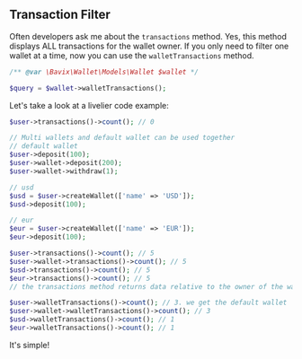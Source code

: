 ## Transaction Filter

Often developers ask me about the `transactions` method.
Yes, this method displays ALL transactions for the wallet owner.
If you only need to filter one wallet at a time, now you can use the `walletTransactions` method.

```php
/** @var \Bavix\Wallet\Models\Wallet $wallet */

$query = $wallet->walletTransactions();
```

Let's take a look at a livelier code example:
```php
$user->transactions()->count(); // 0

// Multi wallets and default wallet can be used together
// default wallet
$user->deposit(100);
$user->wallet->deposit(200);
$user->wallet->withdraw(1);

// usd
$usd = $user->createWallet(['name' => 'USD']);
$usd->deposit(100);

// eur
$eur = $user->createWallet(['name' => 'EUR']);
$eur->deposit(100);

$user->transactions()->count(); // 5
$user->wallet->transactions()->count(); // 5
$usd->transactions()->count(); // 5
$eur->transactions()->count(); // 5
// the transactions method returns data relative to the owner of the wallet, for all transactions

$user->walletTransactions()->count(); // 3. we get the default wallet
$user->wallet->walletTransactions()->count(); // 3
$usd->walletTransactions()->count(); // 1
$eur->walletTransactions()->count(); // 1
```

It's simple!
